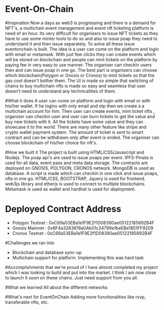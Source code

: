 # Event-On-Chain
#Inspiration
Now a days as web3 is progressing and there is a demand for NFT's, a multichain event management and event nft ticketing platform is need of an hour. Its very difficult for organisers to issue NFT tickets as they have to use some minter tools to do so and also to issue poap they need to understand it and then issue separately. To solve all these issue eventonchain is built. The idea is a user can come on the platform and login with email or metamask. With just few clicks they can create events which will be stored on blockchain and people can mint tickets on the platform by paying fee in very easy to use manner. The organiser can checkIn users then and can issue poap in one go. The best part is organizers can choose which blockchain(Polygon or Gnosis or Cronos) to mint tickets so that the gas cost doesn't bother them. The UI is made so simple that switching of chains to buy multichain nfts is made so easy and seamless that user doesn't need to understand any technicalities of them.

#What it does
A user can come on platform and login with email or with his/her wallet. If he logins with only email and otp then we create a a multichain account for him. Then user can create events, mint ticket nfts , organizer can checkin user and user can burn tickets to get the value and buy new tickets with it. All the tickets have some value and they can showcase it to the world. There are many other feature like stripe and crypto wallet payment system. The amount of ticket is sent to smart contract and can be withdrawn only after event is ended. The organiser can choose blockchain of his/her choice for nft's.

#How we built it
The project is built using HTML/CSS/Javascript and Nodejs. The poap api's are used to issue poaps per event. IPFS-Pinata is used for all data, event pass and meta data storage. The contracts are deployed on GNOSIS, POLYGON, CRONOS network. MongoDB is used as database. A script is made which can checkin in one click and issue poaps, nfts in one go. HTML/CSS, BOOTSTRAP, Jquery is used for frontend. web3js library and etherjs is used to connect to multiple blockchains. Metamask is used as wallet and hardhat is used for deployment.

# Deployed Contract Address
- Polygon Testnet : 0xC69a53EBa1e1F9E2f1D08390ae05122185892B4F
- Gnosis Mainnet : 0x8F4a3263619a0Ab01c24799e1beEBe1851FF9209
- Cronos Testnet : 0xC69a53EBa1e1F9E2f1D08390ae05122185892B4F

#Challenges we ran into
- Blockchain and database sync-up
- Multichain support for platform. Implementing this was hard task 

#Accomplishments that we're proud of
I have almost completed my project which I was looking to build and put into the market. I think I am now close to launch it soon on these chains. Just need support from you all.

#What we learned
All about the different networks

#What's next for EventOnChain
Adding more functionalities like rsvp, transferable nfts, etc.

